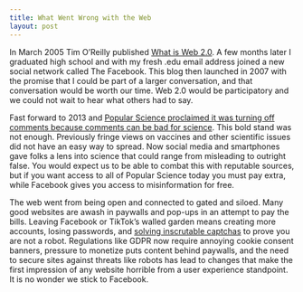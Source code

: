 ```yaml
---
title: What Went Wrong with the Web
layout: post
---
```

In March 2005 Tim O’Reilly published [What is Web 2.0](https://www.oreilly.com/pub/a/web2/archive/what-is-web-20.html). A few months later I graduated high school and with my fresh .edu email address joined a new social network called The Facebook. This blog then launched in 2007 with the promise that I could be part of a larger conversation, and that conversation would be worth our time. Web 2.0 would be participatory and we could not wait to hear what others had to say.

Fast forward to 2013 and [Popular Science proclaimed it was turning off comments because comments can be bad for science](https://www.popsci.com/science/article/2013-09/why-were-shutting-our-comments/?src=SOC&dom=tw). This bold stand was not enough. Previously fringe views on vaccines and other scientific issues did not have an easy way to spread. Now social media and smartphones gave folks a lens into science that could range from misleading to outright false. You would expect us to be able to combat this with reputable sources, but if you want access to all of Popular Science today you must pay extra, while Facebook gives you access to misinformation for free.

The web went from being open and connected to gated and siloed. Many good websites are awash in paywalls and pop-ups in an attempt to pay the bills. Leaving Facebook or TikTok’s walled garden means creating more accounts, losing passwords, and [solving inscrutable captchas](https://www.wired.com/story/im-not-a-robot-why-captchas-hard-to-solve/) to prove you are not a robot. Regulations like GDPR now require annoying cookie consent banners, pressure to monetize puts content behind paywalls, and the need to secure sites against threats like robots has lead to changes that make the first impression of any website horrible from a user experience standpoint. It is no wonder we stick to Facebook.